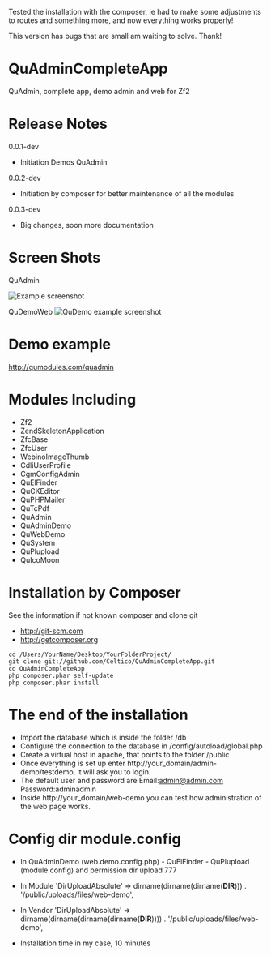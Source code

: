 Tested the installation with the composer, ie had to make some adjustments to routes and something more, and now everything works properly!

This version has bugs that are small am waiting to solve.
Thank!

QuAdminCompleteApp
==================================

QuAdmin, complete app, demo admin and web for Zf2

Release Notes
========================

0.0.1-dev

- Initiation Demos QuAdmin

0.0.2-dev

- Initiation by composer for better maintenance of all the modules

0.0.3-dev

- Big changes, soon more documentation

Screen Shots
==================================

QuAdmin

![Example screenshot](http://qumodules.com/inc4.png)

QuDemoWeb
![QuDemo example screenshot](http://cenics.cat/quwebdemo.jpg)


Demo example
==================================
http://qumodules.com/quadmin


Modules Including
==================================
- Zf2
- ZendSkeletonApplication
- ZfcBase
- ZfcUser
- WebinoImageThumb
- CdliUserProfile
- CgmConfigAdmin
- QuElFinder
- QuCKEditor
- QuPHPMailer
- QuTcPdf
- QuAdmin
- QuAdminDemo
- QuWebDemo
- QuSystem
- QuPlupload
- QuIcoMoon

Installation by Composer
========================
See the information if not known composer and clone git

- http://git-scm.com
- http://getcomposer.org

```
cd /Users/YourName/Desktop/YourFolderProject/
git clone git://github.com/Celtico/QuAdminCompleteApp.git
cd QuAdminCompleteApp
php composer.phar self-update
php composer.phar install
```

The end of the installation
========================
- Import the database which is inside the folder /db
- Configure the connection to the database in /config/autoload/global.php
- Create a virtual host in apache, that points to the folder /public
- Once everything is set up enter http://your_domain/admin-demo/testdemo, it will ask you to login.
- The default user and password are Email:admin@admin.com Password:adminadmin
- Inside http://your_domain/web-demo you can test how administration of the web page works.

Config dir module.config
========================
- In QuAdminDemo (web.demo.config.php) - QuElFinder - QuPlupload (module.config) and permission dir upload 777
- In Module
'DirUploadAbsolute'  =>  dirname(dirname(dirname(__DIR__)))  . '/public/uploads/files/web-demo',
- In Vendor
'DirUploadAbsolute'  => dirname(dirname(dirname(dirname(__DIR__))))  . '/public/uploads/files/web-demo',



- Installation time in my case, 10 minutes

